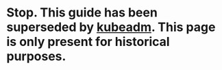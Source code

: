 # Stop. This guide has been superseded by [kubeadm](../kubeadm/). This page is only present for historical purposes.